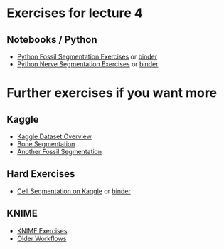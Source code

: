
# Exercises for lecture 4
## Notebooks / Python
 - [Python Fossil Segmentation Exercises](http://github.com/Imaginglectures/Quantitative-Big-Imaging-2020/blob/master/Kaggle_Competitions/04-Fossil.ipynb) or [binder](http://mybinder.org/v2/gh/imaginglectures/quantitative-big-imaging-2020/master?filepath=Kaggle_Competitions/04-Fossil.ipynb)
 - [Python Nerve Segmentation Exercises](http://nbviewer.jupyter.org/github/Imaginglectures/Quantitative-Big-Imaging-2020/blob/master/Kaggle_Competitions/04-Exercises.ipynb) or [binder](http://mybinder.org/v2/gh/imaginglectures/quantitative-big-imaging-2020/master?filepath=Kaggle_Competitions/04-Exercises.ipynb)

# Further exercises if you want more
## Kaggle

 - [Kaggle Dataset Overview](https://www.kaggle.com/kmader/qbi-image-segmentation)
 - [Bone Segmentation](https://www.kaggle.com/kmader/segmenting-cells-in-bone-data)
 - [Another Fossil Segmentation](https://www.kaggle.com/kmader/teeth-fossil-viewing)

## Hard Exercises

 - [Cell Segmentation on Kaggle](https://www.kaggle.com/gaborvecsei/basic-pure-computer-vision-segmentation-lb-0-229) or [binder](http://mybinder.org/v2/gh/kmader/quantitative-big-imaging-2019/master?filepath=Kaggle_Competitions/CV_CellSegmentation.ipynb)


## KNIME

- [KNIME Exercises](04-Description.md)
- [Older Workflows](https://github.com/kmader/Quantitative-Big-Imaging-2016/blob/master/Exercises/03-files/Workflows.zip?raw=true)

